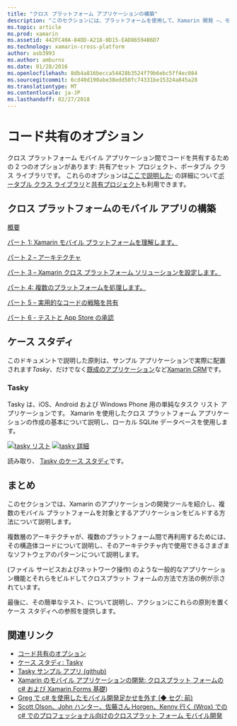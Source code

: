 ```yaml
---
title: "クロス プラットフォーム アプリケーションの構築"
description: "このセクションには、プラットフォームを使用して、Xamarin 開発 –、モバイル アプリを設計しテストをさまざまなアプリ ストアへの展開での Xamarin の動作を理解することからアプリケーションを構築する方法が概要に加えて、6 つの部分について説明します。"
ms.topic: article
ms.prod: xamarin
ms.assetid: 442FC40A-84DD-A218-0D15-EAD86594B6D7
ms.technology: xamarin-cross-platform
author: asb3993
ms.author: amburns
ms.date: 01/28/2016
ms.openlocfilehash: 8db4a816becca54428b3524f79b6ebc5ff4ec084
ms.sourcegitcommit: 6cd40d190abe38edd50fc74331be15324a845a28
ms.translationtype: MT
ms.contentlocale: ja-JP
ms.lasthandoff: 02/27/2018
---
```

# <a name="sharing-code-options"></a>コード共有のオプション

クロス プラットフォーム モバイル アプリケーション間でコードを共有するための 2 つのオプションがあります: 共有アセット プロジェクト、ポータブル クラス ライブラリです。 これらのオプションは[ここで説明した](~/cross-platform/app-fundamentals/code-sharing.md); の詳細について[ポータブル クラス ライブラリ](~/cross-platform/app-fundamentals/pcl.md)と[共有プロジェクト](~/cross-platform/app-fundamentals/shared-projects.md)も利用できます。

<a name="Sections" />

## <a name="building-cross-platform-mobile-apps"></a>クロス プラットフォームのモバイル アプリの構築

 [概要](~/cross-platform/app-fundamentals/building-cross-platform-applications/part-0-overview.md)

 [パート 1: Xamarin モバイル プラットフォームを理解します。](~/cross-platform/app-fundamentals/building-cross-platform-applications/part-1-understanding-the-xamarin-mobile-platform.md)

 [パート 2 – アーキテクチャ](~/cross-platform/app-fundamentals/building-cross-platform-applications/part-2-architecture.md)

 [パート 3 – Xamarin クロス プラットフォーム ソリューションを設定します。](~/cross-platform/app-fundamentals/building-cross-platform-applications/part-3-setting-up-a-xamarin-cross-platform-solution.md)

 [パート 4: 複数のプラットフォームを処理します。](~/cross-platform/app-fundamentals/building-cross-platform-applications/part-4-platform-divergence-abstraction-divergent-implementation.md)

 [パート 5 – 実用的なコードの戦略を共有](~/cross-platform/app-fundamentals/building-cross-platform-applications/part-5-practical-code-sharing-strategies.md)

 [パート 6 - テストと App Store の承認](~/cross-platform/app-fundamentals/building-cross-platform-applications/part-6-testing-and-app-store-approvals.md)

 <a name="Cross-Platform_Mobile_Application_Case_Studies" />


## <a name="case-studies"></a>ケース スタディ

このドキュメントで説明した原則は、サンプル アプリケーションで実際に配置されます*Tasky*、だけでなく[既成のアプリケーション](https://xamarin.com/prebuilt)など[Xamarin CRM](https://xamarin.com/prebuilt/#xamarincrm)です。

 <a name="Tasky" />


### <a name="tasky"></a>Tasky

Tasky は、iOS、Android および Windows Phone 用の単純なタスク リスト アプリケーションです。
Xamarin を使用したクロス プラットフォーム アプリケーションの作成の基本について説明し、ローカル SQLite データベースを使用します。

 [ ![tasky リスト](images/iphone-list-sml.png)](images/iphone-list.png) [ ![tasky 詳細](images/iphone-detail-sml.png)](images/iphone-detail.png)

読み取り、 [Tasky のケース スタディ](~/cross-platform/app-fundamentals/building-cross-platform-applications/case-study-tasky.md)です。


## <a name="summary"></a>まとめ

このセクションでは、Xamarin のアプリケーションの開発ツールを紹介し、複数のモバイル プラットフォームを対象とするアプリケーションをビルドする方法について説明します。

複数層のアーキテクチャが、複数のプラットフォーム間で再利用するためには、その構造体コードについて説明し、そのアーキテクチャ内で使用できるさまざまなソフトウェアのパターンについて説明します。

(ファイル サービスおよびネットワーク操作) のような一般的なアプリケーション機能とそれらをビルドしてクロスプラット フォームの方法で方法の例が示されています。

最後に、その簡単なテスト、について説明し、アクションにこれらの原則を置くケース スタディへの参照を提供します。



## <a name="related-links"></a>関連リンク

- [コード共有のオプション](~/cross-platform/app-fundamentals/code-sharing.md)
- [ケース スタディ: Tasky](~/cross-platform/app-fundamentals/building-cross-platform-applications/case-study-tasky.md)
- [Tasky サンプル アプリ (github)](https://developer.xamarin.com/samples/mobile/TaskyPortable/)
- [Xamarin のモバイル アプリケーションの開発: クロスプラット フォームの c# および Xamarin.Forms 基礎](http://www.amazon.com/Xamarin-Mobile-Application-Development-Cross-Platform/dp/1484202155/))
- [Greg で c# を使用したモバイル開発足かせを外す (◆ セグ: 前)](http://shop.oreilly.com/product/0636920024002.do)
- [Scott Olson、John ハンター、佐藤さん Horgen、Kenny 行く (Wrox) での c# でのプロフェッショナル向けのクロスプラット フォーム モバイル開発](http://www.wiley.com/WileyCDA/WileyTitle/productCd-1118157702.html)
